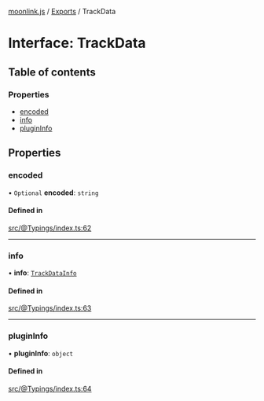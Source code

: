 [moonlink.js](../README.md) / [Exports](../modules.md) / TrackData

# Interface: TrackData

## Table of contents

### Properties

- [encoded](TrackData.md#encoded)
- [info](TrackData.md#info)
- [pluginInfo](TrackData.md#plugininfo)

## Properties

### encoded

• `Optional` **encoded**: `string`

#### Defined in

[src/@Typings/index.ts:62](https://github.com/Ecliptia/moonlink.js/blob/a19be7d/src/@Typings/index.ts#L62)

___

### info

• **info**: [`TrackDataInfo`](TrackDataInfo.md)

#### Defined in

[src/@Typings/index.ts:63](https://github.com/Ecliptia/moonlink.js/blob/a19be7d/src/@Typings/index.ts#L63)

___

### pluginInfo

• **pluginInfo**: `object`

#### Defined in

[src/@Typings/index.ts:64](https://github.com/Ecliptia/moonlink.js/blob/a19be7d/src/@Typings/index.ts#L64)
